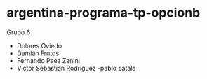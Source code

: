 ﻿# argentina-programa-tp-opcionb

Grupo 6


- Dolores Oviedo
- Damián Frutos
- Fernando Paez Zanini
- Victor Sebastian Rodriguez
-pablo catala 
